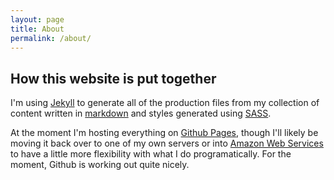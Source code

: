 ```yaml
---
layout: page
title: About
permalink: /about/
---
```


## How this website is put together

I'm using [Jekyll][jekyll] to generate all of the production files from my collection of content written in [markdown][markdown] and styles generated using [SASS][sass]. 

At the moment I'm hosting everything on [Github Pages][github-pages], though I'll likely be moving it back over to one of my own servers or into [Amazon Web Services][aws] to have a little more flexibility with what I do programatically. For the moment, Github is working out quite nicely.


[jekyll]:       http://jekyllrb.com
[github-pages]: https://pages.github.com/
[markdown]: http://daringfireball.net/projects/markdown/
[sass]: http://sass-lang.com/
[aws]: https://aws.amazon.com/